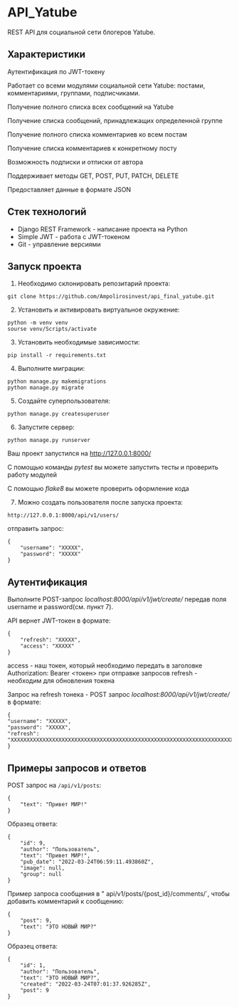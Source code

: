 # API_Yatube

REST API для социальной сети блогеров Yatube.

## Характеристики

Аутентификация по JWT-токену

Работает со всеми модулями социальной сети Yatube: постами, комментариями, группами, подписчиками.

Получение полного списка всех сообщений на Yatube

Получение списка сообщений, принадлежащих определенной группе

Получение полного списка комментариев ко всем постам

Получение списка комментариев к конкретному посту

Возможность подписки и отписки от автора

Поддерживает методы GET, POST, PUT, PATCH, DELETE

Предоставляет данные в формате JSON


## Стек технологий

- Django REST Framework - написание проекта на Python
- Simple JWT - работа с JWT-токеном
- Git - управление версиями

## Запуск проекта

1) Необходимо склонировать репозитарий проекта:
```
git clone https://github.com/Ampolirosinvest/api_final_yatube.git
```
2) Установить и активировать виртуальное окружение:
```
python -m venv venv
sourse venv/Scripts/activate
```
3) Установить необходимые зависимости:
```
pip install -r requirements.txt
```
4) Выполните миграции:
```
python manage.py makemigrations
python manage.py migrate
```
5) Создайте суперпользователя:
```
python manage.py createsuperuser
```

6) Запустите сервер:
```
python manage.py runserver
```
Ваш проект запустился на http://127.0.0.1:8000/

С помощью команды *pytest* вы можете запустить тесты и проверить работу модулей

C помощью *flake8* вы можете проверить оформление кода

7) Можно создать пользователя после запуска проекта:
```
http://127.0.0.1:8000/api/v1/users/
```
отправить запрос:

    {
        "username": "XXXXX",
        "password": "XXXXX"
    }

## Аутентификация

Выполните POST-запрос *localhost:8000/api/v1/jwt/create/* передав поля username и password(см. пункт 7).

API вернет JWT-токен в формате:

    {
        "refresh": "ХХХХХ",
        "access": "ХХХХХ"
    }
    
access - наш токен, который необходимо передать в заголовке Authorization: Bearer <токен> при отправке запросов
refresh - необходим для обновления токена

Запрос на refresh тонека - POST запрос *localhost:8000/api/v1/jwt/create/* в формате:
    
    {
    "username": "XXXXX",
    "password": "XXXXX",
    "refresh": "XXXXXXXXXXXXXXXXXXXXXXXXXXXXXXXXXXXXXXXXXXXXXXXXXXXXXXXXXXXXXXXXXXXXXX"
    }


## Примеры запросов и ответов

POST запрос на `/api/v1/posts`:

```
{
    "text": "Привет МИР!"
}
```

Образец ответа:

```
{
    "id": 9,
    "author": "Пользователь",
    "text": "Привет МИР!",
    "pub_date": "2022-03-24T06:59:11.493860Z",
    "image": null,
    "group": null
}
```

Пример запроса сообщения в " api/v1/posts/{post_id}/comments/`, чтобы добавить комментарий к сообщению:

```
{
    "post": 9,
    "text": "ЭТО НОВЫЙ МИР?"
}
```

Образец ответа:

```
{
    "id": 1,
    "author": "Пользователь",
    "text": "ЭТО НОВЫЙ МИР?",
    "created": "2022-03-24T07:01:37.926285Z",
    "post": 9
}
```